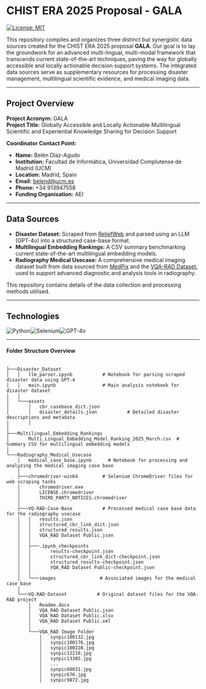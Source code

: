 # CHIST ERA 2025 Proposal - GALA

[![License: MIT](https://img.shields.io/badge/License-MIT-yellow.svg)](https://opensource.org/licenses/MIT)


This repository compiles and organizes three distinct but synergistic data sources created for the CHIST ERA 2025 proposal **GALA**. Our goal is to lay the groundwork for an advanced multi-lingual, multi-modal framework that transcends current state-of-the-art techniques, paving the way for globally accessible and locally actionable decision support systems. The integrated data sources serve as supplementary resources for processing disaster management, multilingual scientific evidence, and medical imaging data.

---

## Project Overview

**Project Acronym:** GALA  
**Project Title:** Globally Accessible and Locally Actionable Multilingual Scientific and Experiential Knowledge Sharing for Decision Support

**Coordinator Contact Point:**  
- **Name:** Belén Díaz-Agudo  
- **Institution:** Facultad de Informática, Universidad Complutense de Madrid (UCM)  
- **Location:** Madrid, Spain  
- **Email:** belend@ucm.es  
- **Phone:** +34 913947558  
- **Funding Organisation:** AEI

---
## Data Sources

- **Disaster Dataset:** Scraped from [ReliefWeb](https://reliefweb.int) and parsed using an LLM (GPT-4o) into a structured case-base format.
- **Multilingual Embedding Rankings:** A CSV summary benchmarking current state-of-the-art multilingual embedding models.
- **Radiography Medical Usecase:** A comprehensive medical imaging dataset built from data sourced from [MedPix](https://medpix.nlm.nih.gov/) and the [VQA-RAD Dataset](https://paperswithcode.com/dataset/vqa-rad), used to support advanced diagnostic and analysis tools in radiography.

This repository contains details of the data collection and processing methods utilised.

---

## Technologies 
<div style="display: flex; flex-wrap: wrap; align-items: center;">
  <img src="https://img.shields.io/badge/Python-3776AB?style=for-the-badge&logo=python&logoColor=white" alt="Python">
  <img src="https://img.shields.io/badge/Selenium-43B02A?style=for-the-badge&logo=selenium&logoColor=white" alt="Selenium">
  <img src="https://img.shields.io/badge/GPT_4o-FF5722?style=for-the-badge&logo=openai&logoColor=white" alt="GPT-4o">
  
</div>

---


#### Folder Structure Overview

```plaintext

├───Disaster_Dataset
│   │   llm_parser.ipynb           # Notebook for parsing scraped disaster data using GPT-4
│   │   main.ipynb                 # Main analysis notebook for disaster dataset
│   │
│   └───assets
│       │   cbr_casebase_dict.json
│       │   disaster_details.json           # Detailed disaster descriptions and metadata
│       │
│
├───Multilingual_Embedding_Rankings
│       Multi_Lingual_Embedding_Model_Ranking_2025_March.csv  # Summary CSV for multilingual embedding models
│
└───Radiography_Medical_Usecase
    │   medical_case_base.ipynb      # Notebook for processing and analyzing the medical imaging case base
    │
    ├───chromedriver-win64         # Selenium ChromeDriver files for web scraping tasks
    │       chromedriver.exe
    │       LICENSE.chromedriver
    │       THIRD_PARTY_NOTICES.chromedriver
    │
    ├───VQ-RAD-Case-Base           # Processed medical case base data for the radiography usecase
    │   │   results.json
    │   │   structured_cbr_link_dict.json
    │   │   structured_results.json
    │   │   VQA_RAD Dataset Public.json
    │   │
    │   ├───.ipynb_checkpoints
    │   │       results-checkpoint.json
    │   │       structured_cbr_link_dict-checkpoint.json
    │   │       structured_results-checkpoint.json
    │   │       VQA_RAD Dataset Public-checkpoint.json
    │   │
    │   └───images                # Associated images for the medical case base
    │
    └───VQ-RAD-Dataset           # Original dataset files for the VQA-RAD project
        │   Readme.docx
        │   VQA_RAD Dataset Public.json
        │   VQA_RAD Dataset Public.xlsx
        │   VQA_RAD Dataset Public.xml
        │
        └───VQA_RAD Image Folder
            │   synpic100132.jpg
            │   synpic100176.jpg
            │   synpic100228.jpg
            │   synpic12210.jpg
            │   synpic13385.jpg
            │   ...
            │   synpic60831.jpg
            │   synpic676.jpg
            │   synpic9872.jpg

```
